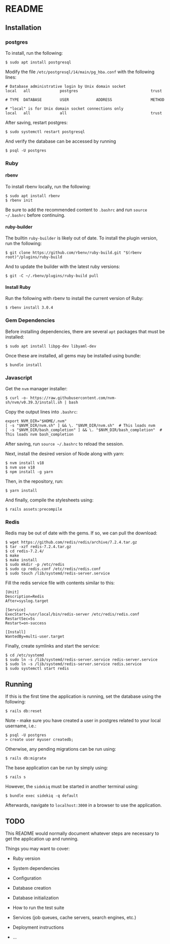 # README

## Installation

### postgres

To install, run the following:

`$ sudo apt install postgresql`

Modify the file `/etc/postgresql/14/main/pg_hba.conf` with the following lines:
```
# Database administrative login by Unix domain socket
local   all             postgres                                trust

# TYPE  DATABASE        USER            ADDRESS                 METHOD

# "local" is for Unix domain socket connections only
local   all             all                                     trust
```

After saving, restart postgres:

`$ sudo systemctl restart postgresql`

And verify the database can be accessed by running

`$ psql -U postgres`

### Ruby

#### rbenv
To install rbenv locally, run the following:
```
$ sudo apt install rbenv
$ rbenv init
```

Be sure to add the recommended content to `.bashrc` and run `source ~/.bashrc` before continuing.

#### ruby-builder
The builtin `ruby-builder` is likely out of date. To install the plugin version, run the following:

`$ git clone https://github.com/rbenv/ruby-build.git "$(rbenv root)"/plugins/ruby-build`

And to update the builder with the latest ruby versions:

`$ git -C ~/.rbenv/plugins/ruby-build pull`

#### Install Ruby

Run the following with rbenv to install the current version of Ruby:

`$ rbenv install 3.0.4`

### Gem Dependencies

Before installing dependencies, there are several `apt` packages that must be installed:

`$ sudo apt install libpg-dev libyaml-dev`

Once these are installed, all gems may be installed using bundle:

`$ bundle install`

### Javascript

Get the `nvm` manager installer:

`$ curl -o- https://raw.githubusercontent.com/nvm-sh/nvm/v0.39.3/install.sh | bash`

Copy the output lines into `.bashrc`:
```
export NVM_DIR="$HOME/.nvm"
[ -s "$NVM_DIR/nvm.sh" ] && \. "$NVM_DIR/nvm.sh"  # This loads nvm
[ -s "$NVM_DIR/bash_completion" ] && \. "$NVM_DIR/bash_completion"  # This loads nvm bash_completion
```

After saving, run `source ~/.bashrc` to reload the session.

Next, install the desired version of Node along with yarn:
```
$ nvm install v18
$ nvm use v18
$ npm install -g yarn
```

Then, in the repository, run:

`$ yarn install`

And finally, compile the stylesheets using:

`$ rails assets:precompile`

### Redis

Redis may be out of date with the gems. If so, we can pull the download:
```
$ wget https://github.com/redis/redis/archive/7.2.4.tar.gz
$ tar -xzf redis-7.2.4.tar.gz
$ cd redis-7.2.4/
$ make
$ make install
$ sudo mkdir -p /etc/redis
$ sudo cp redis.conf /etc/redis/redis.conf
$ sudo touch /lib/systemd/redis-server.service
```

Fill the redis service file with contents similar to this:

```
[Unit]
Description=Redis
After=syslog.target

[Service]
ExecStart=/usr/local/bin/redis-server /etc/redis/redis.conf
RestartSec=5s
Restart=on-success

[Install]
WantedBy=multi-user.target
```

Finally, create symlinks and start the service:

```
$ cd /etc/systemd
$ sudo ln -s /lib/systemd/redis-server.service redis-server.service
$ sudo ln -s /lib/systemd/redis-server.service redis.service
$ sudo systemctl start redis
```

## Running

If this is the first time the application is running, set the database using the following:

`$ rails db:reset`

Note - make sure you have created a user in postgres related to your local username, i.e.:
```
$ psql -U postgres
> create user myuser createdb;
```

Otherwise, any pending migrations can be run using:

`$ rails db:migrate`

The base application can be run by simply using:

`$ rails s`

However, the `sidekiq` must be started in another terminal using:

`$ bundle exec sidekiq -q default`

Afterwards, navigate to `localhost:3000` in a browser to use the application.

## TODO

This README would normally document whatever steps are necessary to get the
application up and running.

Things you may want to cover:

* Ruby version

* System dependencies

* Configuration

* Database creation

* Database initialization

* How to run the test suite

* Services (job queues, cache servers, search engines, etc.)

* Deployment instructions

* ...
